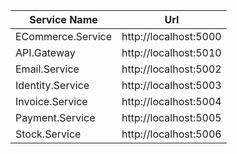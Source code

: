 | **Service Name**		| **Url**|
|-----------------------|-----------------------|
| ECommerce.Service		| http://localhost:5000	|
| API.Gateway			| http://localhost:5010 |
| Email.Service			| http://localhost:5002 |
| Identity.Service		| http://localhost:5003 |
| Invoice.Service		| http://localhost:5004 |
| Payment.Service		| http://localhost:5005 |
| Stock.Service			| http://localhost:5006 |